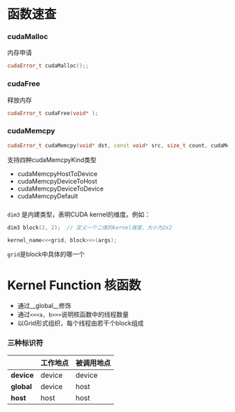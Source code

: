 # 函数速查

### cudaMalloc

内存申请

```c++
cudaError_t cudaMalloc();;
```

### cudaFree

释放内存

```c++
cudaError_t cudaFree(void* );
```

### cudaMemcpy

```c++
cudaError_t cudaMemcpy(void* dst, const void* src, size_t count, cudaMemcpyKind kind);

```

支持四种cudaMemcpyKind类型

* cudaMemcpyHostToDevice
* cudaMemcpyDeviceToHost
* cudaMemcpyDeviceToDevice
* cudaMemcpyDefault

### 

`dim3` 是内建类型，表明CUDA kernel的维度。例如：

```c++
dim3 block(2, 2);  // 定义一个二维的kernel维度，大小为2x2

kernel_name<<<grid, block>>>(args);
```

`grid`是block中具体的哪一个

# Kernel Function 核函数

* 通过__global__修饰
* 通过`<<<a, b>>>`说明核函数中的线程数量
* 以Grid形式组织，每个线程由若干个block组成

### 三种标识符

|            | 工作地点 | 被调用地点 |
| ---------- | -------- | ---------- |
| __device__ | device   | device     |
| __global__ | device   | host       |
| __host__   | host     | host       |
